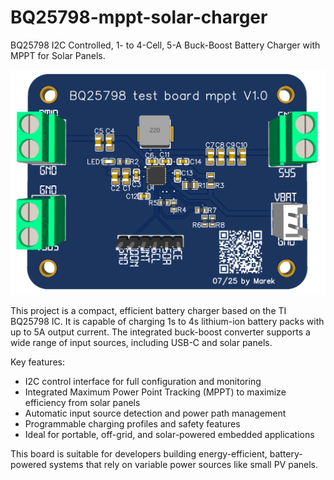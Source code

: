 # BQ25798-mppt-solar-charger
BQ25798 I2C Controlled, 1- to 4-Cell, 5-A Buck-Boost Battery Charger with MPPT for Solar Panels.

![ast](doc/BQ25798%20test%20board%20mppt%20V1.0%203d%20render%20noBG.png)

This project is a compact, efficient battery charger based on the TI BQ25798 IC. It is capable of charging 1s to 4s lithium-ion battery packs with up to 5A output current. The integrated buck-boost converter supports a wide range of input sources, including USB-C and solar panels.

Key features:
- I2C control interface for full configuration and monitoring
- Integrated Maximum Power Point Tracking (MPPT) to maximize efficiency from solar panels
- Automatic input source detection and power path management
- Programmable charging profiles and safety features
- Ideal for portable, off-grid, and solar-powered embedded applications

This board is suitable for developers building energy-efficient, battery-powered systems that rely on variable power sources like small PV panels.